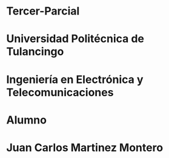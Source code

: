 # Tercer-Parcial
# Universidad Politécnica de Tulancingo
# Ingeniería en Electrónica y Telecomunicaciones 
# Alumno
# Juan Carlos Martinez Montero 
